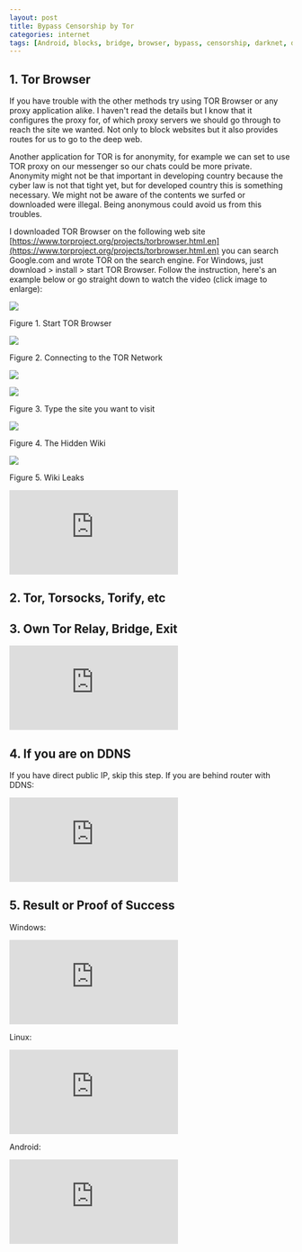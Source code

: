 ```yaml
---
layout: post
title: Bypass Censorship by Tor
categories: internet
tags: [Android, blocks, bridge, browser, bypass, censorship, darknet, deepweb, exit, hidden wiki, Linux, Relay, tor, torify, torsocks, wikileaks, Windows]
---
```


## 1\. Tor Browser

If you have trouble with the other methods try using TOR Browser or any proxy application alike. I haven't read the details but I know that it configures the proxy for, of which proxy servers we should go through to reach the site we wanted. Not only to block websites but it also provides routes for us to go to the deep web.  

Another application for TOR is for anonymity, for example we can set to use TOR proxy on our messenger so our chats could be more private. Anonymity might not be that important in developing country because the cyber law is not that tight yet, but for developed country this is something necessary. We might not be aware of the contents we surfed or downloaded were illegal. Being anonymous could avoid us from this troubles.  

I downloaded TOR Browser on the following web site [https://www.torproject.org/projects/torbrowser.html.en](https://www.torproject.org/projects/torbrowser.html.en) 
you can search Google.com and wrote TOR on the search engine. For Windows, just download > install > start TOR Browser. Follow the instruction, here's an example below or go straight down to watch the video (click image to enlarge):  

![](https://farm9.staticflickr.com/8830/17668657904_42c8d39709_o_d.png)

Figure 1\. Start TOR Browser

![](https://farm8.staticflickr.com/7761/17670676213_0c231a45a1_o_d.png)

Figure 2\. Connecting to the TOR Network

![](https://farm9.staticflickr.com/8896/18103467968_50a10ba4a2_o_d.png)

![](https://farm9.staticflickr.com/8896/18103467968_50a10ba4a2_o_d.png)

Figure 3\. Type the site you want to visit

![](https://farm9.staticflickr.com/8772/17670673453_84d8c28bb0_o_d.png)

Figure 4\. The Hidden Wiki

![](https://farm8.staticflickr.com/7770/18103534380_7595ba4ee5_o_d.png)

Figure 5\. Wiki Leaks

<div class="video-container"><iframe src="https://www.youtube.com/embed/4d1E82WEKbw" frameborder="0" allowfullscreen=""></iframe></div>

## 2\. Tor, Torsocks, Torify, etc

## 3\. Own Tor Relay, Bridge, Exit

<div class="video-container"><iframe src="https://www.youtube.com/embed" frameborder="0" allowfullscreen=""></iframe></div>

## 4\. If you are on DDNS

If you have direct public IP, skip this step. If you are behind router with DDNS:

<div class="video-container"><iframe src="https://www.youtube.com/embed/ESAbfxPodE0" frameborder="0" allowfullscreen=""></iframe></div>

## 5\. Result or Proof of Success

Windows:

<div class="video-container"><iframe src="https://www.youtube.com/embed/mkSyqC97FGo" frameborder="0" allowfullscreen=""></iframe></div>

Linux:

<div class="video-container"><iframe src="https://www.youtube.com/embed/uwh-dU_RlHk" frameborder="0" allowfullscreen=""></iframe></div>

Android:

<div class="video-container"><iframe src="https://www.youtube.com/embed/0dbN0oAlXno" frameborder="0" allowfullscreen=""></iframe></div>